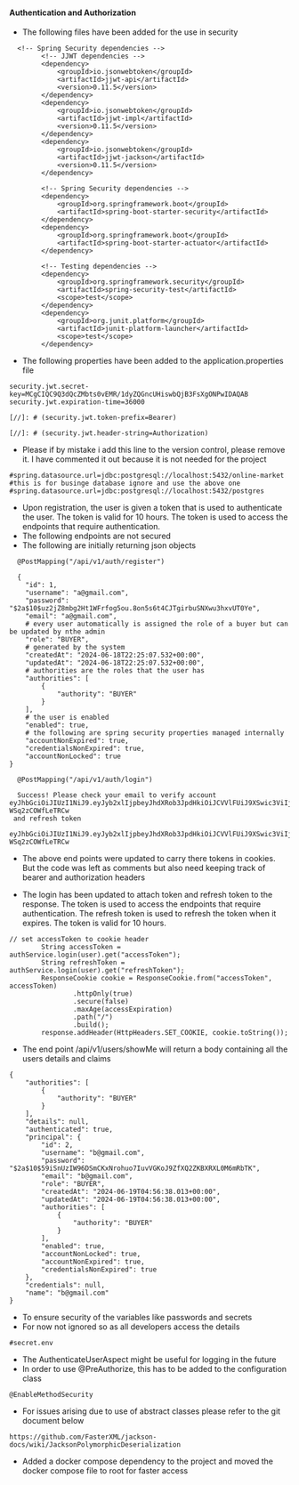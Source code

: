 #### Authentication and Authorization

- The following files have been added for the use in security

```
  <!-- Spring Security dependencies -->
		<!-- JJWT dependencies -->
		<dependency>
			<groupId>io.jsonwebtoken</groupId>
			<artifactId>jjwt-api</artifactId>
			<version>0.11.5</version>
		</dependency>
		<dependency>
			<groupId>io.jsonwebtoken</groupId>
			<artifactId>jjwt-impl</artifactId>
			<version>0.11.5</version>
		</dependency>
		<dependency>
			<groupId>io.jsonwebtoken</groupId>
			<artifactId>jjwt-jackson</artifactId>
			<version>0.11.5</version>
		</dependency>

		<!-- Spring Security dependencies -->
		<dependency>
			<groupId>org.springframework.boot</groupId>
			<artifactId>spring-boot-starter-security</artifactId>
		</dependency>
		<dependency>
			<groupId>org.springframework.boot</groupId>
			<artifactId>spring-boot-starter-actuator</artifactId>
		</dependency>

		<!-- Testing dependencies -->
		<dependency>
			<groupId>org.springframework.security</groupId>
			<artifactId>spring-security-test</artifactId>
			<scope>test</scope>
		</dependency>
		<dependency>
			<groupId>org.junit.platform</groupId>
			<artifactId>junit-platform-launcher</artifactId>
			<scope>test</scope>
		</dependency>
```

- The following properties have been added to the application.properties file

```
security.jwt.secret-key=MCgCIQC9Q3dQcZMbts0vEMR/1dyZQGncUHiswbQjB3FsXgONPwIDAQAB
security.jwt.expiration-time=36000

[//]: # (security.jwt.token-prefix=Bearer)

[//]: # (security.jwt.header-string=Authorization)
```

- Please if by mistake i add this line to the version control, please remove it. I have commented it out because it is
  not needed for the project

```
#spring.datasource.url=jdbc:postgresql://localhost:5432/online-market
#this is for businge database ignore and use the above one
#spring.datasource.url=jdbc:postgresql://localhost:5432/postgres
```

- Upon registration, the user is given a token that is used to authenticate the user. The token is valid for 10 hours.
  The token is used to access the endpoints that require authentication.
- The following endpoints are not secured
- The following are initially returning json objects

```
  @PostMapping("/api/v1/auth/register")
  
  {
    "id": 1,
    "username": "a@gmail.com",
    "password": "$2a$10$uz2jZ8mbg2Ht1WFrfog5ou.8on5s6t4CJTgirbuSNXwu3hxvUT0Ye",
    "email": "a@gmail.com",
    # every user automatically is assigned the role of a buyer but can be updated by nthe admin
    "role": "BUYER",
    # generated by the system
    "createdAt": "2024-06-18T22:25:07.532+00:00",
    "updatedAt": "2024-06-18T22:25:07.532+00:00",
    # authorities are the roles that the user has
    "authorities": [
        {
            "authority": "BUYER"
        }
    ],
    # the user is enabled
    "enabled": true,
    # the following are spring security properties managed internally
    "accountNonExpired": true,
    "credentialsNonExpired": true,
    "accountNonLocked": true
}

  @PostMapping("/api/v1/auth/login")
  
  Success! Please check your email to verify account 
eyJhbGciOiJIUzI1NiJ9.eyJyb2xlIjpbeyJhdXRob3JpdHkiOiJCVVlFUiJ9XSwic3ViIjoiYUBnbWFpbC5jb20iLCJpYXQiOjE3MTg3NDk5MjAsImV4cCI6MTcxODc0OTk1Nn0.hvTjeIny7uHtVFx4Ter06sWFFJG-WSq2zCOWfLeTRCw
 and refresh token
 eyJhbGciOiJIUzI1NiJ9.eyJyb2xlIjpbeyJhdXRob3JpdHkiOiJCVVlFUiJ9XSwic3ViIjoiYUBnbWFpbC5jb20iLCJpYXQiOjE3MTg3NDk5MjAsImV4cCI6MTcxODc0OTk1Nn0.hvTjeIny7uHtVFx4Ter06sWFFJG-WSq2zCOWfLeTRCw
```

- The above end points were updated to carry there tokens in cookies. But the code was left as comments but also need keeping track of bearer and authorization headers

- The login has been updated to attach token and refresh token to the response. The token is used to access the endpoints
  that require authentication. The refresh token is used to refresh the token when it expires. The token is valid for 10
  hours.
```
// set accessToken to cookie header
        String accessToken = authService.login(user).get("accessToken");
        String refreshToken = authService.login(user).get("refreshToken");
        ResponseCookie cookie = ResponseCookie.from("accessToken", accessToken)
                .httpOnly(true)
                .secure(false)
                .maxAge(accessExpiration)
                .path("/")
                .build();
        response.addHeader(HttpHeaders.SET_COOKIE, cookie.toString());
```

- The end point /api/v1/users/showMe will return a body containing all the users details and claims
```
{
    "authorities": [
        {
            "authority": "BUYER"
        }
    ],
    "details": null,
    "authenticated": true,
    "principal": {
        "id": 2,
        "username": "b@gmail.com",
        "password": "$2a$10$59iSnUzIW96DSmCKxNrohuo7IuvVGKoJ9ZfXQ2ZKBXRXL0M6mRbTK",
        "email": "b@gmail.com",
        "role": "BUYER",
        "createdAt": "2024-06-19T04:56:38.013+00:00",
        "updatedAt": "2024-06-19T04:56:38.013+00:00",
        "authorities": [
            {
                "authority": "BUYER"
            }
        ],
        "enabled": true,
        "accountNonLocked": true,
        "accountNonExpired": true,
        "credentialsNonExpired": true
    },
    "credentials": null,
    "name": "b@gmail.com"
}
```

- To ensure security of the variables like passwords and secrets
- For now not ignored so as all developers access the details
```gitignore
#secret.env
```
- The AuthenticateUserAspect might be useful for logging in the future
- In order to use @PreAuthorize, this has to be added to the configuration class
```
@EnableMethodSecurity
```

- For issues arising due to use of abstract classes please refer to the git document below
```
https://github.com/FasterXML/jackson-docs/wiki/JacksonPolymorphicDeserialization
```
- Added a docker compose dependency to the project and moved the docker compose file to root for faster access